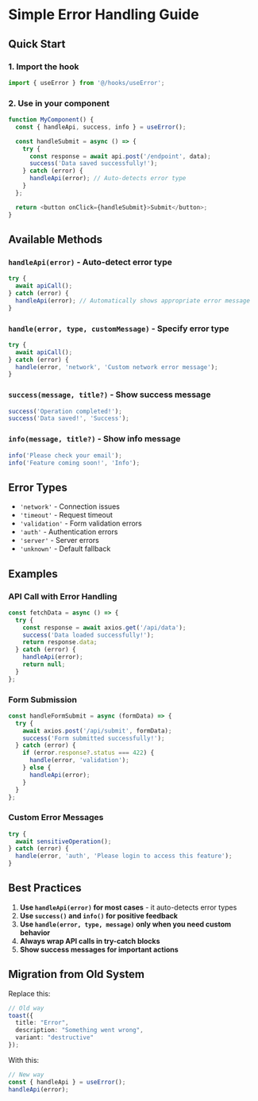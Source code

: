 # Simple Error Handling Guide

## Quick Start

### 1. Import the hook
```typescript
import { useError } from '@/hooks/useError';
```

### 2. Use in your component
```typescript
function MyComponent() {
  const { handleApi, success, info } = useError();

  const handleSubmit = async () => {
    try {
      const response = await api.post('/endpoint', data);
      success('Data saved successfully!');
    } catch (error) {
      handleApi(error); // Auto-detects error type
    }
  };

  return <button onClick={handleSubmit}>Submit</button>;
}
```

## Available Methods

### `handleApi(error)` - Auto-detect error type
```typescript
try {
  await apiCall();
} catch (error) {
  handleApi(error); // Automatically shows appropriate error message
}
```

### `handle(error, type, customMessage)` - Specify error type
```typescript
try {
  await apiCall();
} catch (error) {
  handle(error, 'network', 'Custom network error message');
}
```

### `success(message, title?)` - Show success message
```typescript
success('Operation completed!');
success('Data saved!', 'Success');
```

### `info(message, title?)` - Show info message
```typescript
info('Please check your email');
info('Feature coming soon!', 'Info');
```

## Error Types

- `'network'` - Connection issues
- `'timeout'` - Request timeout
- `'validation'` - Form validation errors
- `'auth'` - Authentication errors
- `'server'` - Server errors
- `'unknown'` - Default fallback

## Examples

### API Call with Error Handling
```typescript
const fetchData = async () => {
  try {
    const response = await axios.get('/api/data');
    success('Data loaded successfully!');
    return response.data;
  } catch (error) {
    handleApi(error);
    return null;
  }
};
```

### Form Submission
```typescript
const handleFormSubmit = async (formData) => {
  try {
    await axios.post('/api/submit', formData);
    success('Form submitted successfully!');
  } catch (error) {
    if (error.response?.status === 422) {
      handle(error, 'validation');
    } else {
      handleApi(error);
    }
  }
};
```

### Custom Error Messages
```typescript
try {
  await sensitiveOperation();
} catch (error) {
  handle(error, 'auth', 'Please login to access this feature');
}
```

## Best Practices

1. **Use `handleApi(error)` for most cases** - it auto-detects error types
2. **Use `success()` and `info()` for positive feedback**
3. **Use `handle(error, type, message)` only when you need custom behavior**
4. **Always wrap API calls in try-catch blocks**
5. **Show success messages for important actions**

## Migration from Old System

Replace this:
```typescript
// Old way
toast({
  title: "Error",
  description: "Something went wrong",
  variant: "destructive"
});
```

With this:
```typescript
// New way
const { handleApi } = useError();
handleApi(error);
```
